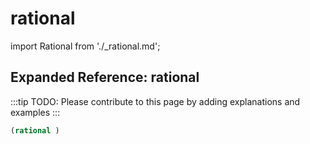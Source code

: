 # rational

import Rational from './_rational.md';

<Rational />

## Expanded Reference: rational

:::tip
TODO: Please contribute to this page by adding explanations and examples
:::

```lisp
(rational )
```
